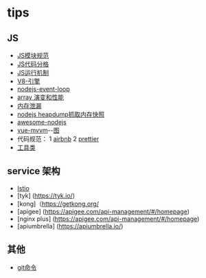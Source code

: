 # tips
## JS
* [JS模块规范](https://github.com/trimmeryang/tips/issues/1)
* [JS代码分格](https://github.com/airbnb/javascript)
* [JS运行机制](https://segmentfault.com/a/1190000012925872)
* [V8-引擎](https://zhuanlan.zhihu.com/p/27628685)
* [nodejs-event-loop](https://www.zcfy.cc/article/node-js-event-loop-workflow-lifecycle-in-low-level-void-canvas)
* [array 演变和性能](https://www.zcfy.cc/article/diving-deep-into-javascript-array-8211-evolution-038-performance-void-canvas)
* [内存泄漏](https://segmentfault.com/a/1190000015569915)
* [nodejs heapdump抓取内存快照](https://zhuanlan.zhihu.com/p/25736931)
* [awesome-nodejs](https://github.com/sindresorhus/awesome-nodejs)
* [vue-mvvm](https://github.com/trimmeryang/mvvm)--[图](https://github.com/trimmeryang/tips/blob/master/image/vue%E6%89%A7%E8%A1%8C%E5%9B%BE.png)
* 代码规范： 1 [airbnb](http://airbnb.io/javascript/) 2 [prettier](https://prettier.io/)
* [工具类](https://github.com/Wscats/CV/issues/27)

## service 架构
* [Istio](https://zhuanlan.zhihu.com/p/29586032)
* [tyk] (https://tyk.io/)
* [kong]（https://getkong.org/
* [apigee] (https://apigee.com/api-management/#/homepage)
* [nginx plus] (https://apigee.com/api-management/#/homepage)
* [apiumbrella] (https://apiumbrella.io/)

## 其他
* [git命令](https://github.com/Wscats/CV/issues/31)
